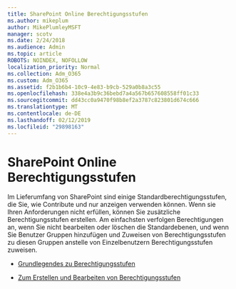 ```yaml
---
title: SharePoint Online Berechtigungsstufen
ms.author: mikeplum
author: MikePlumleyMSFT
manager: scotv
ms.date: 2/24/2018
ms.audience: Admin
ms.topic: article
ROBOTS: NOINDEX, NOFOLLOW
localization_priority: Normal
ms.collection: Adm_O365
ms.custom: Adm_O365
ms.assetid: f2b1b6b4-10c9-4e83-b9cb-529a0b8a3c55
ms.openlocfilehash: 338e4a3b9c36bebd7a4a567b657608558ff01c33
ms.sourcegitcommit: dd43cc0a9470f98b8ef2a3787c823801d674c666
ms.translationtype: MT
ms.contentlocale: de-DE
ms.lasthandoff: 02/12/2019
ms.locfileid: "29898163"
---
```

# <a name="sharepoint-online-permission-levels"></a>SharePoint Online Berechtigungsstufen

Im Lieferumfang von SharePoint sind einige Standardberechtigungsstufen, die Sie, wie Contribute und nur anzeigen verwenden können. Wenn sie Ihren Anforderungen nicht erfüllen, können Sie zusätzliche Berechtigungsstufen erstellen. Am einfachsten verfolgen Berechtigungen an, wenn Sie nicht bearbeiten oder löschen die Standardebenen, und wenn Sie Benutzer Gruppen hinzufügen und Zuweisen von Berechtigungsstufen zu diesen Gruppen anstelle von Einzelbenutzern Berechtigungsstufen zuweisen.
  
- [Grundlegendes zu Berechtigungsstufen](https://go.microsoft.com/fwlink/?linkid=867071)
    
- [Zum Erstellen und Bearbeiten von Berechtigungsstufen](https://go.microsoft.com/fwlink/?linkid=867072)
    


